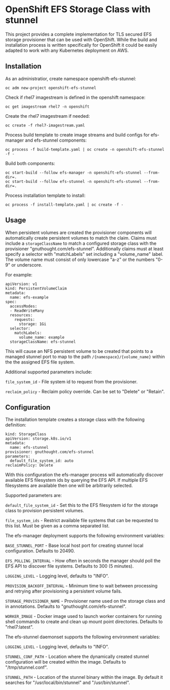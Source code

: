 # OpenShift EFS Storage Class with stunnel

This project provides a complete implementation for TLS secured EFS storage
provisioner that can be used with OpenShift. While the build and installation
process is written specifically for OpenShift it could be easily adapted to work
with any Kubernetes deployment on AWS.

## Installation

As an administratior, create namespace openshift-efs-stunnel:

```
oc adm new-project openshift-efs-stunnel
```

Check if rhel7 imagestream is defined in the openshift namespace:

```
oc get imagestream rhel7 -n openshift
```

Create the rhel7 imagestream if needed:

```
oc create -f rhel7-imagestream.yaml
```

Process build template to create image streams and build configs for
efs-manager and efs-stunnel components:

```
oc process -f build-template.yaml | oc create -n openshift-efs-stunnel -f -
```

Build both components:

```
oc start-build --follow efs-manager -n openshift-efs-stunnel --from-dir=.
oc start-build --follow efs-stunnel -n openshift-efs-stunnel --from-dir=.
```

Process installation template to install:

```
oc process -f install-template.yaml | oc create -f -
```

## Usage

When persistent volumes are created the provisioner components will
automatically create persistent volumes to match the claim. Claims must
include a `storageClassName` to match a configured storage class with the
provisioner "gnuthought.com/efs-stunnel". Additionally claims must at
least specify a selector with "matchLabels" set including a "volume\_name"
label. The volume name must consist of only lowercase "a-z" or the numbers
"0-9" or underscore.

For example:

```
apiVersion: v1
kind: PersistentVolumeClaim
metadata:
  name: efs-example
spec:
  accessModes:
  - ReadWriteMany
  resources:
    requests:
      storage: 1Gi
  selector:
    matchLabels:
      volume_name: example
  storageClassName: efs-stunnel
```

This will cause an NFS persistent volume to be created that points to a
managed stunnel port to map to the path `/{namespace}/{volume_name}` within
the the assigned EFS file system.

Additional supported parameters include:

`file_system_id` - File system id to request from the provisioner.

`reclaim_policy` - Reclaim policy override. Can be set to "Delete" or "Retain".

## Configuration

The installation template creates a storage class with the following definition:

```
kind: StorageClass
apiVersion: storage.k8s.io/v1
metadata:
  name: efs-stunnel
provisioner: gnuthought.com/efs-stunnel
parameters:
  default_file_system_id: auto
reclaimPolicy: Delete
```

With this configuration the efs-manager process will automatically discover
available EFS filesystem ids by querying the EFS API. If multiple EFS
filesystems are available then one will be arbitrarily selected.

Supported parameters are:

`default_file_system_id` - Set this to the EFS filesystem id for the storage
class to provision persistent volumes.

`file_system_ids` - Restrict available file systems that can be requested to
this list. Must be given as a comma separated list.

The efs-manager deployment supports the following environment variables:

`BASE_STUNNEL_PORT` - Base local host port for creating stunnel local
configuration. Defaults to 20490.

`EFS_POLLING_INTERVAL` - How often in seconds the manager should poll the EFS
API to discover file systems. Defaults to 300 (5 minutes).

`LOGGING_LEVEL` - Logging level, defaults to "INFO".

`PROVISION_BACKOFF_INTERVAL` - Minimum time to wait between processing and
retrying after provisioning a persistent volume fails.


`STORAGE_PROVISIONER_NAME` - Provisioner name used on the storage class and in
annotations. Defaults to "gnuthought.com/efs-stunnel".

`WORKER_IMAGE` - Docker image used to launch worker containers for running
shell commands to create and clean up mount point directories. Defaults to
"rhel7:latest".

The efs-stunnel daemonset supports the following environment variables:

`LOGGING_LEVEL` - Logging level, defaults to "INFO".

`STUNNEL_CONF_PATH` - Location where the dynamically created stunnel
configuration will be created within the image. Defaults to "/tmp/stunnel.conf".

`STUNNEL_PATH` - Location of the stunnel binary within the image. By default it
searches for "/usr/local/bin/stunnel" and "/usr/bin/stunnel".
